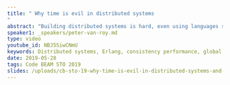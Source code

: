 ```yaml
---
title: " Why time is evil in distributed systems
"
abstract: "Building distributed systems is hard, even using languages such as Erlang that support them well.  There are many problems that have to be solved: partial failure, nondeterminism, observable delays, event ordering, global state, distributed consistency, performance (latency and throughput), and so on.  Progress has been made in solving these problems, but often in isolation and without realizing how the solutions are related.  In this talk I go to the heart of the matter and explain why almost all of these hard problems are avatars of one problem, namely real-world time.  I explain how to avoid time when building distributed systems.  There are some cases when time cannot be avoided, even in principle, and I will explain those as well.  In both situations, using and avoiding time, I will try to present general solutions at a correct level of abstraction.  All ideas will be illustrated by examples of real distributed systems from my experience (edge computing, consistent replication, etc.).  I hope that this talk will give you a fresh outlook on distributed systems and help you design better ones."
speaker1: _speakers/peter-van-roy.md
type: video
youtube_id: NBJ5SiwCNmU
keywords: Distributed systems, Erlang, consistency performance, global state, Peter van Roy
date: 2019-05-28
tags: Code BEAM STO 2019
slides: /uploads/cb-sto-19-why-time-is-evil-in-distributed-systems-and-what-to-do-about-it-peter-van-roy-compressed.pdf
---
```



